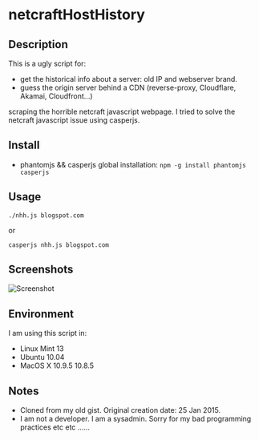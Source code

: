 netcraftHostHistory
========================

Description
-----------

This is a ugly script for:

* get the historical info about a server: old IP and webserver brand.
* guess the origin server behind a CDN (reverse-proxy, Cloudflare, Akamai, Cloudfront...)

scraping the horrible netcraft javascript webpage. I tried to solve the netcraft javascript issue using casperjs.

Install
-------

* phantomjs && casperjs global installation: ```npm -g install phantomjs casperjs```

Usage
-----

```./nhh.js blogspot.com```

or

```casperjs nhh.js blogspot.com```

Screenshots
-----------
![Screenshot](img/netcraftscraper.png)


Environment
-----------

I am using this script in:

* Linux Mint 13
* Ubuntu 10.04
* MacOS X 10.9.5 10.8.5

Notes
-----

* Cloned from my old gist. Original creation date: 25 Jan 2015.
* I am not a developer. I am a sysadmin. Sorry for my bad programming practices etc etc ......
